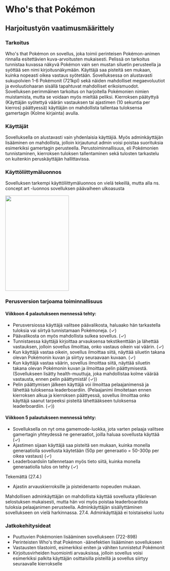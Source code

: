 # Who's that Pokémon
## Harjoitustyön vaatimusmäärittely

### Tarkoitus
Who's that Pokémon on sovellus, joka toimii perinteisen Pokémon-animen rinnalla esitettävien kuva-arvoitusten mukaisesti. Pelissä on tarkoitus tunnistaa kuvassa näkyvä Pokémon vain sen mustan siluetin perusteella ja syöttää sen nimi kirjoitusnäkymään. Käyttäjä saa pisteitä sen mukaan, kuinka nopeasti oikea vastaus syötetään. Sovelluksessa on alustavasti sukupolvien 1-6 Pokémonit (721kpl) sekä näiden mahdolliset megaevoluutiot ja evoluutiohaaran sisällä tapahtuvat mahdolliset erikoismuodot. Sovelluksen perimmäinen tarkoitus on harjoitella Pokémonien nimien muistamista, mutta se voidaan myös mieltää peliksi. Kierroksen päätyttyä (Käyttäjän syötettyä väärän vastauksen tai ajastimen (10 sekuntia per kierros) päättyessä) käyttäjän on mahdollista tallentaa tuloksensa gamertagin (Kolme kirjainta) avulla.

### Käyttäjät
Sovelluksella on alustavasti vain yhdenlaisia käyttäjiä. Myös adminkäyttäjän lisääminen on mahdollista, jolloin kirjautunut admin voisi poistaa suorituksia esimerkiksi gamertagin perusteella. Perustoiminnallisuus, eli Pokémonien tunnistaminen, kierroksen tuloksen tallentaminen sekä tulosten tarkastelu on kuitenkin peruskäyttäjän hallittavissa.

### Käyttöliittymäluonnos
Sovelluksen tarkempi käyttöliittymäluonnos on vielä tekeillä, mutta alla ns. concept art -luonnos sovelluksen päävaiheen ulkoasusta

<img src=https://github.com/anttinevalainen/ot-harjoitustyo/blob/main/dokumentaatio/concept.jpeg width="200" height="300">


### Perusversion tarjoama toiminnallisuus
#### Viikkoon 4 palautukseen mennessä tehty:
- Perusversiossa käyttäjä valitsee päävalikosta, haluaako hän tarkastella tuloksia vai siirtyä tunnistamaan Pokémoneja. (✓)
- Päävalikosta on myös mahdollista sulkea sovellus. (✓)
- Tunnistaessa käyttäjä kirjoittaa arvauksensa tekstikenttään ja lähettää vastauksen, jolloin sovellus ilmoittaa, onko vastaus oikein vai väärin. (✓)
- Kun käyttäjä vastaa oikein, sovellus ilmoittaa siitä, näyttää siluetin takana olevan Pokémonin kuvan ja siirtyy seuraavaan kuvaan. (✓)
- Kun käyttäjä vastaa väärin, sovellus ilmoittaa siitä, näyttää siluetin takana olevan Pokémonin kuvan ja ilmoittaa pelin päättymisestä.
(Sovellukseen lisätty health-muuttuja, joka mahdollistaa kolme väärää vastausta, ennen pelin päättymistä! (✓))
- Pelin päättymisen jälkeen käyttäjä voi ilmoittaa pelaajanimensä ja lähettää tuloksensa leaderboardiin.
(Pelaajanimi ilmoitetaan ennen kierroksen alkua ja kierroksen päättyessä, sovellus ilmoittaa onko käyttäjä saanut tarpeeksi pisteitä lähettääkseen tuloksensa leaderboardiin. (✓))

#### Viikkoon 5 palautukseen mennessä tehty:
- Sovelluksella on nyt oma gamemode-luokka, jota varten pelaaja valitsee gamertagin yhteydessä ne generaatiot, joilla haluaa sovellusta käyttää (✓)
- Ajastimen sijaan käyttäjä saa pisteitä sen mukaan, kuinka monella generaatiolla sovellusta käytetään (50p per generaatio = 50-300p per oikea vastaus) (✓)
- Leaderboardsiin tallennetaan myös tieto siitä, kuinka monella generaatiolla tulos on tehty (✓)

Tekemättä (27.4.)
- Ajastin arvauskierroksille ja pisteidenanto nopeuden mukaan.

Mahdollisen adminkäyttäjän on mahdollista käyttää sovellusta ylläolevan selostuksen mukaisesti, mutta hän voi myös poistaa leaderboardista tuloksia pelaajanimen perusteella. Adminkäyttäjän sisällyttäminen sovellukseen on vielä harkinnassa.
27.4. Adminkäyttäjää ei toistaiseksi luotu

### Jatkokehitysideat
- Puuttuvien Pokémonien lisääminen sovellukseen (722-898)
- Perinteisten Who's that Pokémon -äänefektien lisääminen sovellukseen
- Vastausten tilastointi, esimerkiksi eniten ja vähiten tunnistetut Pokémonit
- Kirjoitusvirheiden huomiointi arvauksissa, jolloin sovellus voisi esimerkiksi palkita käyttäjän osittaisilla pisteillä ja sovellus siirtyy seuraavalle kierrokselle
